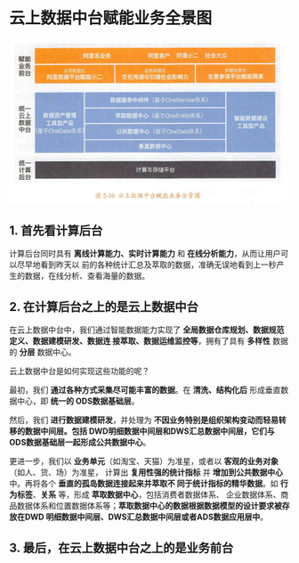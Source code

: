 云上数据中台赋能业务全景图
===================================================================================

![云上数据中台赋能业务全景图](img/1.png)

## 1. 首先看计算后台
计算后台同时具有 **离线计算能力、实时计算能力** 和 **在线分析能力**，从而让用户可以尽早地看到昨天以
前的各种统计汇总及萃取的数据，准确无误地看到上一秒产生的数据，在线分析、查看海量的数据。

## 2. 在计算后台之上的是云上数据中台
在云上数据中台中，我们通过智能数据能力实现了 **全局数据仓库规划、数据规范定义、数据建模研发、数据连
接萃取、数据运维监控等**，拥有了具有 **多样性** 数据的 **分层** 数据中心。

云上数据中台是如何实现这些功能的呢？

最初，我们 **通过各种方式采集尽可能丰富的数据**。在 **清洗、结构化后** 形成垂直数据中心，即 **统一的
ODS数据基础层**。

然后，我们 **进行数据建模研发**，并处理为 **不因业务特别是组织架构变动而轻易转移的数据中间层。包括
DWD明细数据中间层和DWS汇总数据中间层，它们与ODS数据基础层一起形成公共数据中心**。

更进一步，我们以 **业务单元**（如淘宝、天猫）为准星，或者以 **客观的业务对象**（如人、货、场）为准星，
计算出 **复用性强的统计指标** 并 **增加到公共数据中心** 中。再将各个 **垂直的孤岛数据连接起来并萃取不
同于统计指标的精华数据**。如 **行为标签**、**关系** 等，形成 **萃取数据中心**，包括消费者数据体系、
企业数据体系、商品数据体系和位置数据体系等；**萃取数据中心的数据根据数据模型的设计要求被存放在DWD
明细数据中间层、DWS汇总数据中间层或者ADS数据应用层中**。

## 3. 最后，在云上数据中台之上的是业务前台





